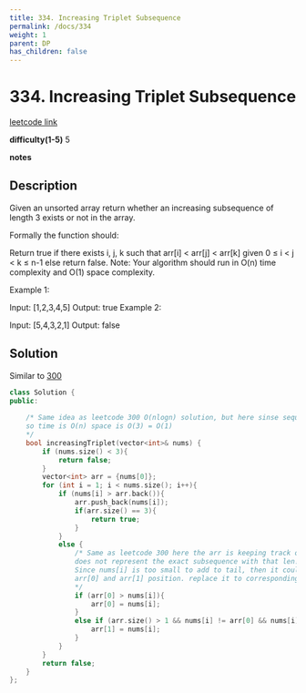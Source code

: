 ```yaml
---
title: 334. Increasing Triplet Subsequence
permalink: /docs/334
weight: 1
parent: DP
has_children: false
---
```

# 334. Increasing Triplet Subsequence
[leetcode link](https://leetcode.com/problems/increasing-triplet-subsequence/)

**difficulty(1-5)** 
5

**notes**   


## Description
Given an unsorted array return whether an increasing subsequence of length 3 exists or not in the array.

Formally the function should:

Return true if there exists i, j, k
such that arr[i] < arr[j] < arr[k] given 0 ≤ i < j < k ≤ n-1 else return false.
Note: Your algorithm should run in O(n) time complexity and O(1) space complexity.

Example 1:

Input: [1,2,3,4,5]
Output: true
Example 2:

Input: [5,4,3,2,1]
Output: false

## Solution
Similar to [300](/docs/300)

```c++
class Solution {
public:
    
    /* Same idea as leetcode 300 O(nlogn) solution, but here sinse sequence len is only 3 we reduct logn to 3 (constant)
    so time is O(n) space is O(3) = O(1)
    */
    bool increasingTriplet(vector<int>& nums) {
        if (nums.size() < 3){
            return false;
        }
        vector<int> arr = {nums[0]};
        for (int i = 1; i < nums.size(); i++){
            if (nums[i] > arr.back()){
                arr.push_back(nums[i]);
                if(arr.size() == 3){
                    return true;
                }
            }
            else {
                /* Same as leetcode 300 here the arr is keeping track of max len, and small numbers. It 
                does not represent the exact subsequence with that len! 
                Since nums[i] is too small to add to tail, then it could be a small number contribute to 
                arr[0] and arr[1] position. replace it to corresponding position.
                */
                if (arr[0] > nums[i]){
                    arr[0] = nums[i];
                }
                else if (arr.size() > 1 && nums[i] != arr[0] && nums[i] < arr[1]){
                    arr[1] = nums[i];
                }                
            }
        }
        return false;
    }
};
```

<!-- 
Default label
{: .label }

Blue label
{: .label .label-blue }

Stable
{: .label .label-green }

New release
{: .label .label-purple }

Coming soon
{: .label .label-yellow }

Deprecated
{: .label .label-red } -->
